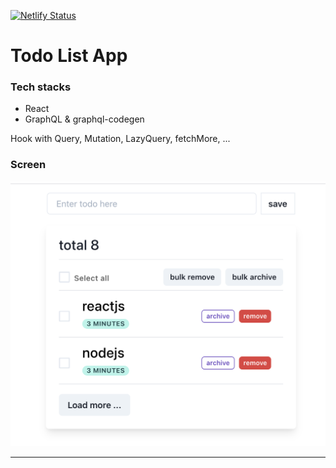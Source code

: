 [![Netlify Status](https://api.netlify.com/api/v1/badges/e1c1a6a0-18e4-474a-9e09-815f7a814d05/deploy-status)](https://app.netlify.com/sites/trusting-jennings-25709b/deploys)

# Todo List App

### Tech stacks

- React
- GraphQL & graphql-codegen

Hook with Query, Mutation, LazyQuery, fetchMore, ...

### Screen

![screen](screen.png)

---
